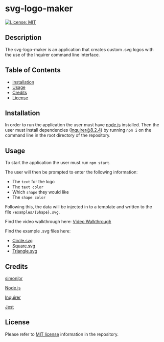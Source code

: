 # svg-logo-maker

[![License: MIT](https://shields.io/badge/License-MIT-yellow.svg)](https://opensource.org/licenses/MIT)

## Description

The svg-logo-maker is an application that creates custom .svg logos with the use of the Inquirer command line interface.

## Table of Contents

- [Installation](#installation)
- [Usage](#usage)
- [Credits](#credits)
- [License](#license)

## Installation

In order to run the application the user must have [node.js](https://nodejs.org/en/download/current) installed. Then the user must install dependencies (Inquirer@8.2.4) by running `npm i` on the command line in the root directory of the repository.

## Usage

To start the application the user must run `npm start`.

The user will then be prompted to enter the following information:
- The `text` for the logo
- The `text color`
- Which `shape` they would like 
- The `shape color`

Following this, the data will be injected in to a template and written to the file `/examples/{Shape}.svg`.

Find the video walkthrough here:
[Video Walkthrough](https://drive.google.com/file/d/1e4FuW-KXVQMYBnUDP5IQTcJokNQrX40x/view)

Find the example .svg files here:
- [Circle.svg](./examples/Circle.svg)
- [Square.svg](./examples/Square.svg)
- [Triangle.svg](./examples/Triangle.svg)

## Credits

[simonjbr](https://github.com/simonjbr)

[Node.js](https://nodejs.org/en)

[Inquirer](https://www.npmjs.com/package/inquirer)

[Jest](https://www.npmjs.com/package/jest)

## License

Please refer to [MIT license](./LICENSE) information in the repository.